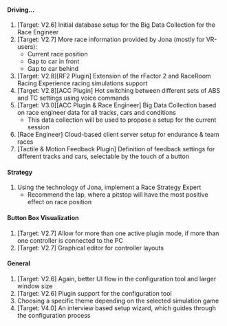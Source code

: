 #### Driving...
  1. [Target: V2.6] Initial database setup for the Big Data Collection for the Race Engineer
  2. [Target: V2.7] More race information provided by Jona (mostly for VR-users):
     - Current race position
     - Gap to car in front
     - Gap to car behind
  3. [Target: V2.8][RF2 Plugin] Extension of the rFactor 2 and RaceRoom Racing Experience racing simulations support
  4. [Target: V2.8][ACC Plugin] Hot switching between different sets of ABS and TC settings using voice commands
  5. [Target: V3.0][ACC Plugin & Race Engineer] Big Data Collection based on race engineer data for all tracks, cars and conditions
	 - This data collection will be used to propose a setup for the current session
  6. [Race Engineer] Cloud-based client server setup for endurance & team races
  7. [Tactile & Motion Feedback Plugin] Definition of feedback settings for different tracks and cars, selectable by the touch of a button

#### Strategy
  1. Using the technology of Jona, implement a Race Strategy Expert
     - Recommend the lap, where a pitstop will have the most positive effect on race position
  
#### Button Box Visualization
  1. [Target: V2.7] Allow for more than one active plugin mode, if more than one controller is connected to the PC
  2. [Target: V2.7] Graphical editor for controller layouts
  
#### General
  1. [Target: V2.6] Again, better UI flow in the configuration tool and larger window size
  2. [Target: V2.6] Plugin support for the configuration tool
  3. Choosing a specific theme depending on the selected simulation game
  4. [Target: V4.0] An interview based setup wizard, which guides through the configuration process